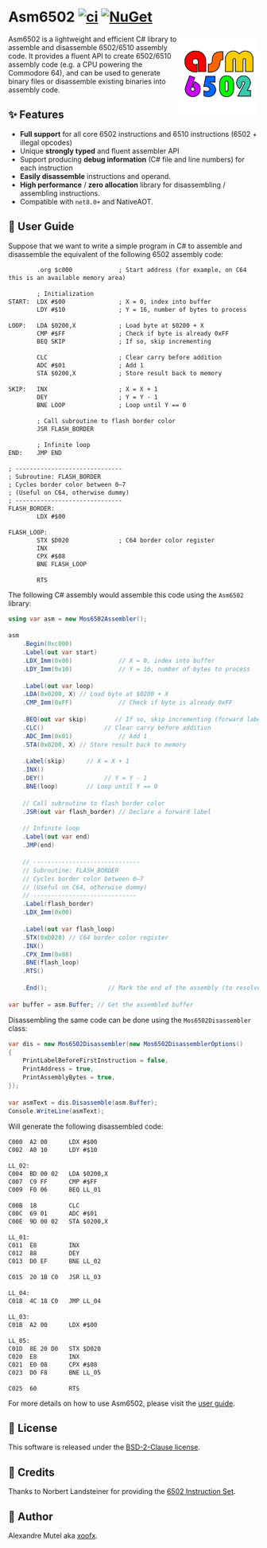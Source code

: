 # Asm6502 [![ci](https://github.com/xoofx/Asm6502/actions/workflows/ci.yml/badge.svg)](https://github.com/xoofx/Asm6502/actions/workflows/ci.yml) [![NuGet](https://img.shields.io/nuget/v/Asm6502.svg)](https://www.nuget.org/packages/Asm6502/)

<img align="right" width="160px" height="160px" src="https://raw.githubusercontent.com/xoofx/Asm6502/main/img/Asm6502.png">

Asm6502 is a lightweight and efficient C# library to assemble and disassemble 6502/6510 assembly code. It provides a fluent API to create 6502/6510 assembly code (e.g. a CPU powering the Commodore 64), and can be used to generate binary files or disassemble existing binaries into assembly code.

## ✨ Features

- **Full support** for all core 6502 instructions and 6510 instructions (6502 + illegal opcodes)
- Unique **strongly typed** and fluent assembler API
- Support producing **debug information** (C# file and line numbers) for each instruction
- **Easily disassemble** instructions and operand.
- **High performance** / **zero allocation** library for disassembling / assembling instructions.
- Compatible with `net8.0+` and NativeAOT.

## 📖 User Guide

Suppose that we want to write a simple program in C# to assemble and disassemble the equivalent of the following 6502 assembly code:

```
        .org $c000             ; Start address (for example, on C64 this is an available memory area)

        ; Initialization
START:  LDX #$00               ; X = 0, index into buffer
        LDY #$10               ; Y = 16, number of bytes to process

LOOP:   LDA $0200,X            ; Load byte at $0200 + X
        CMP #$FF               ; Check if byte is already 0xFF
        BEQ SKIP               ; If so, skip incrementing

        CLC                    ; Clear carry before addition
        ADC #$01               ; Add 1
        STA $0200,X            ; Store result back to memory

SKIP:   INX                    ; X = X + 1
        DEY                    ; Y = Y - 1
        BNE LOOP               ; Loop until Y == 0

        ; Call subroutine to flash border color
        JSR FLASH_BORDER

        ; Infinite loop
END:    JMP END

; ------------------------------
; Subroutine: FLASH_BORDER
; Cycles border color between 0–7
; (Useful on C64, otherwise dummy)
; ------------------------------
FLASH_BORDER:
        LDX #$00

FLASH_LOOP:
        STX $D020              ; C64 border color register
        INX
        CPX #$08
        BNE FLASH_LOOP

        RTS
```

The following C# assembly would assemble this code using the `Asm6502` library:
```csharp
using var asm = new Mos6502Assembler();

asm
    .Begin(0xc000)
    .Label(out var start)
    .LDX_Imm(0x00)             // X = 0, index into buffer
    .LDY_Imm(0x10)             // Y = 16, number of bytes to process

    .Label(out var loop)
    .LDA(0x0200, X) // Load byte at $0200 + X
    .CMP_Imm(0xFF)             // Check if byte is already 0xFF

    .BEQ(out var skip)        // If so, skip incrementing (forward label)
    .CLC()                 // Clear carry before addition
    .ADC_Imm(0x01)             // Add 1
    .STA(0x0200, X) // Store result back to memory

    .Label(skip)      // X = X + 1
    .INX()
    .DEY()                 // Y = Y - 1
    .BNE(loop)        // Loop until Y == 0

    // Call subroutine to flash border color
    .JSR(out var flash_border) // Declare a forward label

    // Infinite loop
    .Label(out var end)
    .JMP(end)

    // ------------------------------
    // Subroutine: FLASH_BORDER
    // Cycles border color between 0–7
    // (Useful on C64, otherwise dummy)
    // -----------------------------
    .Label(flash_border)
    .LDX_Imm(0x00)

    .Label(out var flash_loop)
    .STX(0xD020) // C64 border color register
    .INX()
    .CPX_Imm(0x08)
    .BNE(flash_loop)
    .RTS()

    .End();                 // Mark the end of the assembly (to resolve labels)

var buffer = asm.Buffer; // Get the assembled buffer
```

Disassembling the same code can be done using the `Mos6502Disassembler` class:
```csharp
var dis = new Mos6502Disassembler(new Mos6502DisassemblerOptions()
{
    PrintLabelBeforeFirstInstruction = false,
    PrintAddress = true,
    PrintAssemblyBytes = true,
});

var asmText = dis.Disassemble(asm.Buffer);
Console.WriteLine(asmText);
```

Will generate the following disassembled code:

```
C000  A2 00      LDX #$00
C002  A0 10      LDY #$10

LL_02:
C004  BD 00 02   LDA $0200,X
C007  C9 FF      CMP #$FF
C009  F0 06      BEQ LL_01

C00B  18         CLC
C00C  69 01      ADC #$01
C00E  9D 00 02   STA $0200,X

LL_01:
C011  E8         INX
C012  88         DEY
C013  D0 EF      BNE LL_02

C015  20 1B C0   JSR LL_03

LL_04:
C018  4C 18 C0   JMP LL_04

LL_03:
C01B  A2 00      LDX #$00

LL_05:
C01D  8E 20 D0   STX $D020
C020  E8         INX
C021  E0 08      CPX #$08
C023  D0 F8      BNE LL_05

C025  60         RTS
```

For more details on how to use Asm6502, please visit the [user guide](https://github.com/xoofx/Asm6502/blob/main/doc/readme.md).

## 🪪 License

This software is released under the [BSD-2-Clause license](https://opensource.org/licenses/BSD-2-Clause). 

## 🌟 Credits

Thanks to Norbert Landsteiner for providing the [6502 Instruction Set](https://www.masswerk.at/6502/6502_instruction_set.html).

## 🤗 Author

Alexandre Mutel aka [xoofx](https://xoofx.github.io).

